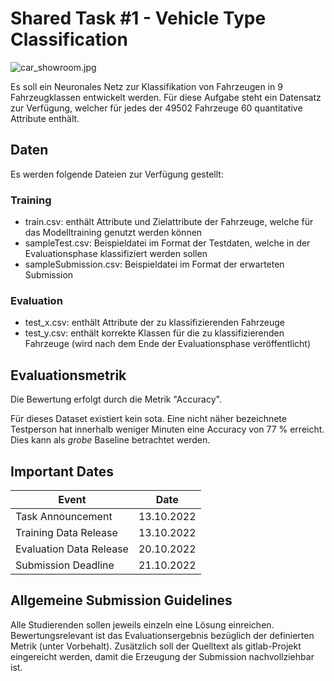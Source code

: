 # Shared Task #1 - Vehicle Type Classification
![car_showroom.jpg](car_showroom.jpg)

Es soll ein Neuronales Netz zur Klassifikation von Fahrzeugen in 9 Fahrzeugklassen entwickelt werden. Für diese Aufgabe
steht ein Datensatz zur Verfügung, welcher für jedes der 49502 Fahrzeuge 60 quantitative Attribute enthält.

## Daten

Es werden folgende Dateien zur Verfügung gestellt:

### Training

- train.csv: enthält Attribute und Zielattribute der Fahrzeuge, welche für das Modelltraining genutzt werden können
- sampleTest.csv: Beispieldatei im Format der Testdaten, welche in der Evaluationsphase klassifiziert werden sollen
- sampleSubmission.csv: Beispieldatei im Format der erwarteten Submission

### Evaluation

- test_x.csv: enthält Attribute der zu klassifizierenden Fahrzeuge
- test_y.csv: enthält korrekte Klassen für die zu klassifizierenden Fahrzeuge (wird nach dem Ende der Evaluationsphase
  veröffentlicht)

## Evaluationsmetrik

Die Bewertung erfolgt durch die Metrik "Accuracy".

Für dieses Dataset existiert kein sota. Eine nicht näher bezeichnete Testperson hat innerhalb weniger Minuten eine
Accuracy von 77 % erreicht. Dies kann als _grobe_ Baseline betrachtet werden.

## Important Dates

| Event                   | Date       |
|-------------------------|------------|
| Task Announcement       | 13.10.2022 |
| Training Data Release   | 13.10.2022 |
| Evaluation Data Release | 20.10.2022 |
| Submission Deadline     | 21.10.2022 |

## Allgemeine Submission Guidelines

Alle Studierenden sollen jeweils einzeln eine Lösung einreichen. Bewertungsrelevant ist das Evaluationsergebnis
bezüglich der definierten Metrik (unter Vorbehalt). Zusätzlich soll der Quelltext als gitlab-Projekt eingereicht werden,
damit die Erzeugung der Submission nachvollziehbar ist.  
